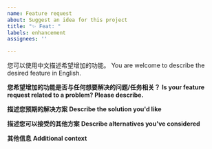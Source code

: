 ```yaml
---
name: Feature request
about: Suggest an idea for this project
title: "✨ Feat: "
labels: enhancement
assignees: ''

---
```


您可以使用中文描述希望增加的功能。
You are welcome to describe the desired feature in English.

**您希望增加的功能是否与任何想要解决的问题/任务相关？**
**Is your feature request related to a problem? Please describe.**

**描述您预期的解决方案**
**Describe the solution you'd like**

**描述您可以接受的其他方案**
**Describe alternatives you've considered**

**其他信息**
**Additional context**
